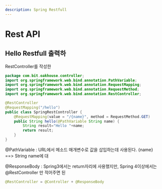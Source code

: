 ```yaml
---
description: Spring Restfull
---
```


# Rest API

## Hello Restfull 출력하

RestController를 작성한

```java
package com.bit.oakhouse.controller;
import org.springframework.web.bind.annotation.PathVariable;
import org.springframework.web.bind.annotation.RequestMapping;
import org.springframework.web.bind.annotation.RequestMethod;
import org.springframework.web.bind.annotation.RestController;

@RestController
@RequestMapping("/hello")
public class SpringRestController {
	@RequestMapping(value = "/{name}", method = RequestMethod.GET)
	public String hello(@PathVariable String name) {
		String result="Hello "+name; 
		return result;
	}
}
```

@PathVariable : URL에서 메소드 매개변수로 값을 삽입하는데 사용된다. {name} ==&gt; String name에 대

@ResponseBody : Spring3에서는 return자리에 사용했지만, Spring 4이상에서는 @RestController 만 적어주면 된

```java
@RestController = @Controller + @ResponseBody
```



